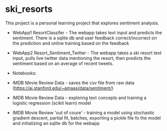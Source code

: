 # ski_resorts

This project is a personal learning project that explores sentiment analysis.

- WebApp1 ResortClassifer - The webapp takes text input and predicts the sentiment. There is a sqlite db and user feedback correct/incorrect on the prediction and online training based on the feedback
- WebApp2 Resort_Sentiment_Twitter - The webapp takes a ski resort text input, pulls live twitter data mentioning the resort, then predicts the sentiment based on an average of recent tweets.

- Notebooks:
- IMDB Movie Review Data - saves the csv file from raw data (https://ai.stanford.edu/~amaas/data/sentiment/)
- IMDB Movie Review Data - exploring text concepts and training a logistic regression (scikit learn) model
- IMDB Movie Review 'out of coure' - training a model using stochastic gradient descent, partial fit, batches, exporting a pickle file fo the model and initializing an sqlite db for the webapp
